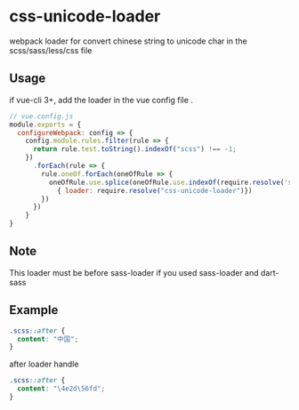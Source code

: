 # css-unicode-loader

webpack loader for convert chinese string to unicode char in the scss/sass/less/css file

## Usage

if vue-cli 3+,  add the loader in the vue config file .

```js
// vue.config.js
module.exports = {
  configureWebpack: config => {
    config.module.rules.filter(rule => {
      return rule.test.toString().indexOf("scss") !== -1;
    })
      .forEach(rule => {
        rule.oneOf.forEach(oneOfRule => {
          oneOfRule.use.splice(oneOfRule.use.indexOf(require.resolve('sass-loader')), 0,
          	{ loader: require.resolve("css-unicode-loader")})
        })
      })
    }
}
```

## Note

This loader must be before sass-loader if you used sass-loader and dart-sass

## Example

```css
.scss::after {
  content: "中国";
}
```

after loader handle

```css
.scss::after {
  content: "\4e2d\56fd";
}
```

